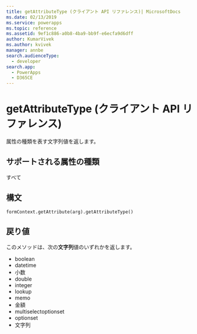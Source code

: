 ```yaml
---
title: getAttributeType (クライアント API リファレンス)| MicrosoftDocs
ms.date: 02/13/2019
ms.service: powerapps
ms.topic: reference
ms.assetid: 9ef1c886-a0b8-4ba9-bb9f-e6ecfa9d6dff
author: KumarVivek
ms.author: kvivek
manager: annbe
search.audienceType:
  - developer
search.app:
  - PowerApps
  - D365CE
---
```

# <a name="getattributetype-client-api-reference"></a>getAttributeType (クライアント API リファレンス)



属性の種類を表す文字列値を返します。 

## <a name="attribute-types-supported"></a>サポートされる属性の種類

すべて

## <a name="syntax"></a>構文

`formContext.getAttribute(arg).getAttributeType()`

## <a name="return-value"></a>戻り値

このメソッドは、次の**文字列**値のいずれかを返します。

- boolean
- datetime
- 小数
- double
- integer
- lookup
- memo
- 金額
- multiselectoptionset
- optionset
- 文字列

